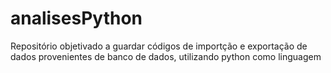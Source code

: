 # analisesPython
Repositório objetivado a guardar códigos de importção e exportação de dados provenientes de banco de dados, utilizando python como linguagem
